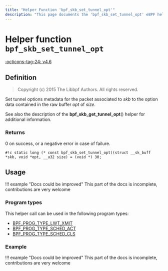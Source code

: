 ```yaml
---
title: "Helper Function 'bpf_skb_set_tunnel_opt'"
description: "This page documents the 'bpf_skb_set_tunnel_opt' eBPF helper function, including its defintion, usage, program types that can use it, and examples."
---
```

# Helper function `bpf_skb_set_tunnel_opt`

<!-- [FEATURE_TAG](bpf_skb_set_tunnel_opt) -->
[:octicons-tag-24: v4.6](https://github.com/torvalds/linux/commit/14ca0751c96f8d3d0f52e8ed3b3236f8b34d3460)
<!-- [/FEATURE_TAG] -->

## Definition

> Copyright (c) 2015 The Libbpf Authors. All rights reserved.


<!-- [HELPER_FUNC_DEF] -->
Set tunnel options metadata for the packet associated to _skb_ to the option data contained in the raw buffer _opt_ of _size_.

See also the description of the **bpf_skb_get_tunnel_opt**() helper for additional information.

### Returns

0 on success, or a negative error in case of failure.

`#!c static long (* const bpf_skb_set_tunnel_opt)(struct __sk_buff *skb, void *opt, __u32 size) = (void *) 30;`
<!-- [/HELPER_FUNC_DEF] -->

## Usage

!!! example "Docs could be improved"
    This part of the docs is incomplete, contributions are very welcome

### Program types

This helper call can be used in the following program types:

<!-- DO NOT EDIT MANUALLY -->
<!-- [HELPER_FUNC_PROG_REF] -->
 * [BPF_PROG_TYPE_LWT_XMIT](../program-type/BPF_PROG_TYPE_LWT_XMIT.md)
 * [BPF_PROG_TYPE_SCHED_ACT](../program-type/BPF_PROG_TYPE_SCHED_ACT.md)
 * [BPF_PROG_TYPE_SCHED_CLS](../program-type/BPF_PROG_TYPE_SCHED_CLS.md)
<!-- [/HELPER_FUNC_PROG_REF] -->

### Example

!!! example "Docs could be improved"
    This part of the docs is incomplete, contributions are very welcome
